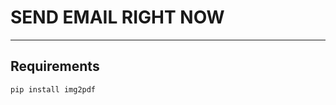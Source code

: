 # SEND EMAIL RIGHT NOW
__________________________________________________
## Requirements
````
pip install img2pdf
````
